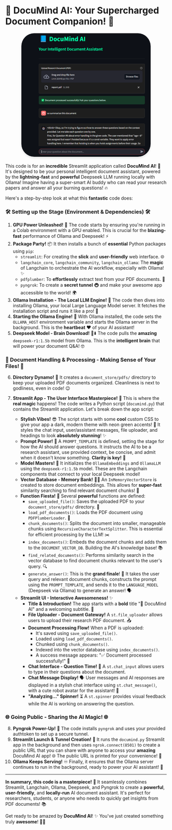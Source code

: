 # 🌟 DocuMind AI: Your Supercharged Document Companion! 🌟
<img src="Screenshot.png"  alt="DocuMind AI" style="max-width: 80%; height: auto; display: block; margin-left: auto; margin-right: auto; text-align: center; margin-bottom: 20px; margin-top: 20px; border-radius: 40px; box-shadow: 0 4px 6px rgba(0, 0, 0, 0.1); " >


This code is for an **incredible** Streamlit application called **DocuMind AI**! 🧠  It's designed to be your personal intelligent document assistant, powered by the **lightning-fast** and **powerful** Deepseek LLM running locally with Ollama!  Imagine having a super-smart AI buddy who can read your research papers and answer all your burning questions! 🔥

Here's a step-by-step look at what this **fantastic** code does:

### 🛠️ Setting up the Stage (Environment & Dependencies) 🛠️

1.  **GPU Power Unleashed!** 🚀  The code starts by ensuring you're running in a Colab environment with a GPU enabled.  This is crucial for the **blazing-fast** performance of Ollama and Deepseek! ⚡️
2.  **Package Party!** 📦  It then installs a bunch of **essential** Python packages using `pip`:
    *   `streamlit`:  For creating the **slick** and **user-friendly** web interface. 🌐
    *   `langchain_core`, `langchain_community`, `langchain_ollama`:  The **magic** of Langchain to orchestrate the AI workflow, especially with Ollama! ✨
    *   `pdfplumber`: To **effortlessly** extract text from your PDF documents. 📄
    *   `pyngrok`:  To create a **secret tunnel** 🚇  and make your awesome app accessible to the world! 🌍
3.  **Ollama Installation - The Local LLM Engine!** 🚂  The code then dives into installing Ollama, your local Large Language Model server.  It fetches the installation script and runs it like a pro! 💪
4.  **Starting the Ollama Engine!** 🚦  With Ollama installed, the code sets the `OLLAMA_HOST` environment variable and starts the Ollama server in the background. This is the **heartbeat** ❤️ of your AI assistant!
5.  **Deepseek Model - Brain Download!** 🧠⬇️ The code pulls the **amazing** `deepseek-r1:1.5b` model from Ollama. This is the **intelligent brain** that will power your document Q&A! 🤓

### 📂 Document Handling & Processing - Making Sense of Your Files! 📂

6.  **Directory Dynamo!** 📁  It creates a `document_store/pdfs/` directory to keep your uploaded PDF documents organized.  Cleanliness is next to godliness, even in code! 😉
7.  **Streamlit App - The User Interface Masterpiece!** 🎨  This is where the **real magic** happens! The code writes a Python script (`documind.py`) that contains the Streamlit application. Let's break down the app script:

    *   **Stylish Vibes!** 😎  The script starts with some **cool** custom CSS to give your app a dark, modern theme with neon green accents! 💚  It styles the chat input, user/assistant messages, file uploader, and headings to look **absolutely stunning**! ✨
    *   **Prompt Power!** 📝  A `PROMPT_TEMPLATE` is defined, setting the stage for how the AI should answer questions. It instructs the AI to be a research assistant, use provided context, be concise, and admit when it doesn't know something.  **Clarity is key!** 🔑
    *   **Model Masters!** 🤖  It initializes the `OllamaEmbeddings` and `OllamaLLM` using the `deepseek-r1:1.5b` model. These are the Langchain components that connect to your local Deepseek model!
    *   **Vector Database - Memory Bank!** 🧠💾 An `InMemoryVectorStore` is created to store document embeddings. This allows for **super-fast** similarity searching to find relevant document chunks! 🚀
    *   **Function Fiesta!** 🥳  Several **powerful** functions are defined:
        *   `save_uploaded_file()`:  Saves the uploaded PDF to your `document_store/pdfs/` directory. 💾
        *   `load_pdf_documents()`: Loads the PDF document using `PDFPlumberLoader`. 📄
        *   `chunk_documents()`: Splits the document into smaller, manageable chunks using `RecursiveCharacterTextSplitter`. This is essential for efficient processing by the LLM! ✂️
        *   `index_documents()`:  Embeds the document chunks and adds them to the `DOCUMENT_VECTOR_DB`.  Building the AI's knowledge base! 📚
        *   `find_related_documents()`:  Performs similarity search in the vector database to find document chunks relevant to the user's query. 🔍
        *   `generate_answer()`:  This is the **grand finale**! 🎤 It takes the user query and relevant document chunks, constructs the prompt using the `PROMPT_TEMPLATE`, and sends it to the `LANGUAGE_MODEL` (Deepseek via Ollama) to generate an answer! 🗣️
    *   **Streamlit UI - Interactive Awesomeness!** ✨
        *   **Title & Introduction!**  The app starts with a **bold** title "📘 DocuMind AI" and a welcoming subtitle. 👋
        *   **File Uploader - Document Gateway!**  A `st.file_uploader` allows users to upload their research PDF document. 📤
        *   **Document Processing Flow!**  When a PDF is uploaded:
            *   It's saved using `save_uploaded_file()`.
            *   Loaded using `load_pdf_documents()`.
            *   Chunked using `chunk_documents()`.
            *   Indexed into the vector database using `index_documents()`.
            *   A success message appears: "✅ Document processed successfully!" 🎉
        *   **Chat Interface - Question Time!** 💬  A `st.chat_input` allows users to type in their questions about the document.
        *   **Chat Message Display!** 🗣️  User messages and AI responses are displayed in a stylish chat interface using `st.chat_message()`, with a cute robot avatar for the assistant! 🤖
        *   **"Analyzing..." Spinner!** ⏳  A `st.spinner` provides visual feedback while the AI is working on answering the question.

### 🌐 Going Public - Sharing the AI Magic! 🌐

8.  **Pyngrok Power-Up!** 🚀  The code installs `pyngrok` and uses your provided authtoken to set up a secure tunnel.
9.  **Streamlit Launch & Tunnel Creation!** 🚀  It runs the `documind.py` Streamlit app in the background and then uses `ngrok.connect(8501)` to create a public URL that you can share with anyone to access your **amazing** DocuMind AI app! 🌐  The public URL is printed for your convenience! 🥳
10. **Ollama Keeps Serving!** ♾️ Finally, it ensures that the Ollama server continues to run in the background, ready to power your AI assistant! 🚀

---

**In summary, this code is a masterpiece!** 🌟 It seamlessly combines Streamlit, Langchain, Ollama, Deepseek, and Pyngrok to create a **powerful**, **user-friendly**, and **locally-run** AI document assistant.  It's perfect for researchers, students, or anyone who needs to quickly get insights from PDF documents! 📚

Get ready to be amazed by **DocuMind AI**! ✨ You've just created something truly **awesome**! 🥳🎉

